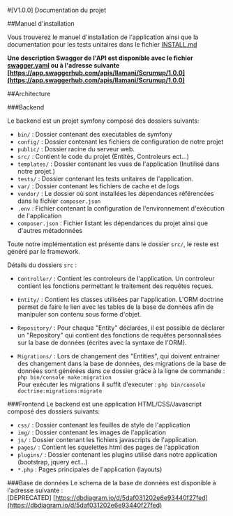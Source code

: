 #[V1.0.0] Documentation du projet

##Manuel d'installation

Vous trouverez le manuel d'installation de l'application ainsi que la documentation pour les tests unitaires dans le fichier [INSTALL.md](./INSTALL.md)

**Une description Swagger de l'API est disponible avec le fichier [swagger.yaml]('./swagger.yaml') ou à l'adresse suivante [https://app.swaggerhub.com/apis/llamani/Scrumup/1.0.0](https://app.swaggerhub.com/apis/llamani/Scrumup/1.0.0)**

##Architecture

###Backend

Le backend est un projet symfony composé des dossiers suivants:
- `bin/` : Dossier contenant des executables de symfony
- `config/` : Dossier contenant les fichiers de configuration de notre projet
- `public/` : Dossier racine du serveur web. 
- `src/` : Contient le code du projet (Entités, Controleurs ect...)
- `templates/` : Dossier contenant les vues de l'application (Inutilisé dans notre projet.)
- `tests/` : Dossier contenant les tests unitaires de l'application.
- `var/` : Dossier contenant les fichiers de cache et de logs 
- `vendor/` : Le dossier où sont installées les dépendances référencées dans le fichier `composer.json` 
- `.env` : Fichier contenant la configuration de l'environnement d'exécution de l'application
- `composer.json` : Fichier listant les dépendances du projet ainsi que d'autres métadonnées

Toute notre implémentation est présente dans le dossier `src/`, le reste est généré par le framework.

Détails du dossiers `src` : 
- `Controller/` : Contient les controleurs de l'application. Un controleur contient les fonctions permettant le traitement des requêtes reçues.

- `Entity/` : Contient les classes utilisées par l'application. L'ORM doctrine permet de faire le lien avec les tables de la base de données afin de manipuler son contenu sous forme d'objet.

- `Repository/` : Pour chaque "Entity" déclarées, il est possible de déclarer un "Repository" qui contient des fonctions de requêtes personnalisées sur la base de données (écrites avec la syntaxe de l'ORM).

- `Migrations/` : Lors de changement des "Entities", qui doivent entrainer des changement dans la base de données, des migrations de la base de données sont générées dans ce dossier grâce à la ligne de commande : ```php bin/console make:migration```  
Pour exécuter les migrations il suffit d'executer : ```php bin/console doctrine:migrations:migrate```

###Frontend
Le backend est une application HTML/CSS/Javascript composé des dossiers suivants:
- `css/` : Dossier contenant les feuilles de style de l'application
- `img/` : Dossier contenant les images de l'application
- `js/` : Dossier contenant les fichiers javascripts de l'application. 
- `pages/` : Contient les squelettes html des pages de l'application
- `plugins/` : Dossier contenant les plugins utilisé dans notre application (bootstrap, jquery ect...)
- `*.php` : Pages principales de l'application (layouts)


###Base de données
Le schema de la base de données est disponible à l'adresse suivante :  
[DEPRECATED] [https://dbdiagram.io/d/5daf031202e6e93440f27fed](https://dbdiagram.io/d/5daf031202e6e93440f27fed)

